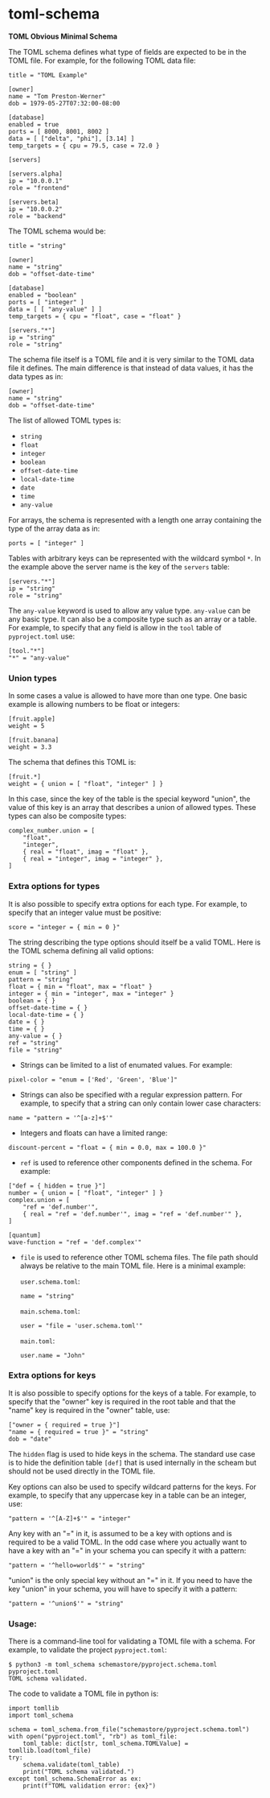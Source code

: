 # toml-schema
**TOML Obvious Minimal Schema**

The TOML schema defines what type of fields are expected to be in the TOML file.
For example, for the following TOML data file:
```
title = "TOML Example"

[owner]
name = "Tom Preston-Werner"
dob = 1979-05-27T07:32:00-08:00

[database]
enabled = true
ports = [ 8000, 8001, 8002 ]
data = [ ["delta", "phi"], [3.14] ]
temp_targets = { cpu = 79.5, case = 72.0 }

[servers]

[servers.alpha]
ip = "10.0.0.1"
role = "frontend"

[servers.beta]
ip = "10.0.0.2"
role = "backend"
```
The TOML schema would be:
```
title = "string"

[owner]
name = "string"
dob = "offset-date-time"

[database]
enabled = "boolean"
ports = [ "integer" ]
data = [ [ "any-value" ] ]
temp_targets = { cpu = "float", case = "float" }

[servers."*"]
ip = "string"
role = "string"
```

The schema file itself is a TOML file and it is very similar to the TOML data file it defines.
The main difference is that instead of data values, it has the data types as in:
```
[owner]
name = "string"
dob = "offset-date-time"
```
The list of allowed TOML types is:

* `string`
* `float`
* `integer`
* `boolean`
* `offset-date-time`
* `local-date-time`
* `date`
* `time`
* `any-value`

For arrays, the schema is represented with a length one array containing the type of the array data as in:
```
ports = [ "integer" ]
```

Tables with arbitrary keys can be represented with the wildcard symbol `*`.
In the example above the server name is the key of the `servers` table:
```
[servers."*"]
ip = "string"
role = "string"
```
The `any-value` keyword is used to allow any value type.
`any-value` can be any basic type.
It can also be a composite type such as an array or a table.
For example, to specify that any field is allow in the `tool` table of `pyproject.toml` use:
```
[tool."*"]
"*" = "any-value"
```

### Union types

In some cases a value is allowed to have more than one type.
One basic example is allowing numbers to be float or integers:
```
[fruit.apple]
weight = 5

[fruit.banana]
weight = 3.3
```

The schema that defines this TOML is:
```
[fruit.*]
weight = { union = [ "float", "integer" ] }
```
In this case, since the key of the table is the special keyword "union",
the value of this key is an array that describes a union of allowed types.
These types can also be composite types:
```
complex_number.union = [
    "float",
    "integer",
    { real = "float", imag = "float" },
    { real = "integer", imag = "integer" },
]
```

### Extra options for types

It is also possible to specify extra options for each type.
For example, to specify that an integer value must be positive:
```
score = "integer = { min = 0 }"
```
The string describing the type options should itself be a valid TOML.
Here is the TOML schema defining all valid options:
```
string = { }
enum = [ "string" ]
pattern = "string"
float = { min = "float", max = "float" }
integer = { min = "integer", max = "integer" }
boolean = { }
offset-date-time = { }
local-date-time = { }
date = { }
time = { }
any-value = { }
ref = "string"
file = "string"
```

- Strings can be limited to a list of enumated values. For example:
```
pixel-color = "enum = ['Red', 'Green', 'Blue']"
```

- Strings can also be specified with a regular expression pattern. For example, to specify that a string can only contain lower case characters:
```
name = "pattern = '^[a-z]+$'"
```

- Integers and floats can have a limited range:
```
discount-percent = "float = { min = 0.0, max = 100.0 }"
```

- `ref` is used to reference other components defined in the schema. For example:
```
["def = { hidden = true }"]
number = { union = [ "float", "integer" ] }
complex.union = [
    "ref = 'def.number'",
    { real = "ref = 'def.number'", imag = "ref = 'def.number'" },
]

[quantum]
wave-function = "ref = 'def.complex'"
```

- `file` is used to reference other TOML schema files. The file path should always be relative to the main TOML file. Here is a minimal example:

    `user.schema.toml`:
    ```
    name = "string"
    ```

    `main.schema.toml`:
    ```
    user = "file = 'user.schema.toml'"
    ```

    `main.toml`:
    ```
    user.name = "John"
    ```

### Extra options for keys

It is also possible to specify options for the keys of a table. For example, to specify that the "owner" key is required in the root table and that the "name" key is required in the "owner" table, use:
```
["owner = { required = true }"]
"name = { required = true }" = "string"
dob = "date"
```

The `hidden` flag is used to hide keys in the schema. The standard use case is to hide the definition table `[def]` that is used internally in the scheam but should not be used directly in the TOML file.

Key options can also be used to specify wildcard patterns for the keys. For example, to specify that any uppercase key in a table can be an integer, use:
```
"pattern = '^[A-Z]+$'" = "integer"
```

Any key with an "=" in it, is assumed to be a key with options and is required to be a valid TOML. In the odd case where you actually want to have a key with an "=" in your schema you can specify it with a pattern:
```
"pattern = '^hello=world$'" = "string"
```

"union" is the only special key without an "=" in it.
If you need to have the key "union" in your schema, you will have to specify it with a pattern:
```
"pattern = '^union$'" = "string"
```

### Usage:

There is a command-line tool for validating a TOML file with a schema.
For example, to validate the project `pyproject.toml`:
```
$ python3 -m toml_schema schemastore/pyproject.schema.toml pyproject.toml
TOML schema validated.
```

The code to validate a TOML file in python is:
```
import tomllib
import toml_schema

schema = toml_schema.from_file("schemastore/pyproject.schema.toml")
with open("pyproject.toml", "rb") as toml_file:
    toml_table: dict[str, toml_schema.TOMLValue] = tomllib.load(toml_file)
try:
    schema.validate(toml_table)
    print("TOML schema validated.")
except toml_schema.SchemaError as ex:
    print(f"TOML validation error: {ex}")
```
